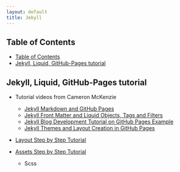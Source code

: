 ```yaml
---
layout: default
title: Jekyll
---
```


## Table of Contents

- [Table of Contents](#table-of-contents)
- [Jekyll, Liquid, GitHub-Pages tutorial](#jekyll-liquid-github-pages-tutorial)

## Jekyll, Liquid, GitHub-Pages tutorial

- Tutorial videos from Cameron McKenzie
  - [Jekyll Markdown and GitHub Pages](https://www.youtube.com/watch?v=VDOyjwWPKs4)
  - [Jekyll Front Matter and Liquid Objects, Tags and Filters](https://www.youtube.com/watch?v=kFTDPjWqCaM)
  - [Jekyll Blog Development Tutorial on GitHub Pages Example](https://www.youtube.com/watch?v=MRyZmkTdo9A)
  - [Jekyll Themes and Layout Creation in GitHub Pages](https://www.youtube.com/watch?v=nDvpk3qXi0k&t=58s)
  
- [Layout Step by Step Tutorial](https://jekyllrb.com/docs/step-by-step/04-layouts/)
- [Assets Step by Step Tutorial](https://jekyllrb.com/docs/step-by-step/07-assets/)
  - Scss
